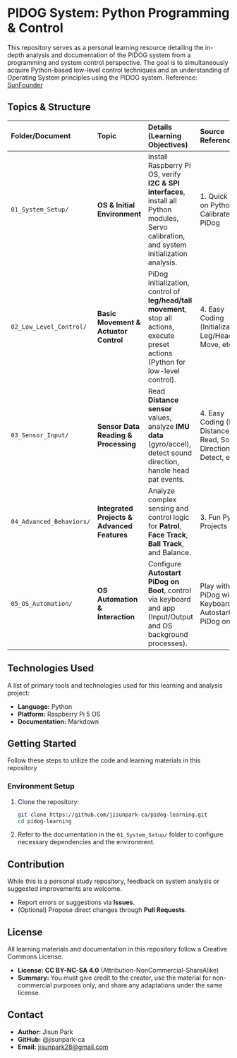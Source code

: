 # PIDOG System: Python Programming & Control

This repository serves as a personal learning resource detailing the in-depth analysis and documentation of the PIDOG system from a programming and system control perspective. The goal is to simultaneously acquire Python-based low-level control techniques and an understanding of Operating System principles using the PIDOG system.
Reference: [SunFounder](https://docs.sunfounder.com/projects/pidog/en/latest/python/python_start/installing_the_os.html)

## Topics & Structure

| Folder/Document | Topic | Details (Learning Objectives) | Source Reference |
| :--- | :--- | :--- | :--- |
| `01_System_Setup/` | **OS & Initial Environment** | Install Raspberry Pi OS, verify **I2C & SPI interfaces**, install all Python modules, Servo calibration, and system initialization analysis. | 1. Quick Guide on Python, 2. Calibrate the PiDog |
| `02_Low_Level_Control/` | **Basic Movement & Actuator Control** | PiDog initialization, control of **leg/head/tail movement**, stop all actions, execute preset actions (Python for low-level control). | 4. Easy Coding (Initialization, Leg/Head/Tail Move, etc.) |
| `03_Sensor_Input/` | **Sensor Data Reading & Processing** | Read **Distance sensor** values, analyze **IMU data** (gyro/accel), detect sound direction, handle head pat events. | 4. Easy Coding (Read Distance, IMU Read, Sound Direction Detect, etc.) |
| `04_Advanced_Behaviors/` | **Integrated Projects & Advanced Features** | Analyze complex sensing and control logic for **Patrol**, **Face Track**, **Ball Track**, and Balance. | 3. Fun Python Projects |
| `05_OS_Automation/` | **OS Automation & Interaction** | Configure **Autostart PiDog on Boot**, control via keyboard and app (Input/Output and OS background processes). | Play with PiDog with Keyboard/APP, Autostart PiDog on Boot |

## Technologies Used

A list of primary tools and technologies used for this learning and analysis project:

* **Language:** Python
* **Platform:** Raspberry Pi 5 OS
* **Documentation:** Markdown

## Getting Started

Follow these steps to utilize the code and learning materials in this repository

### Environment Setup

1.  Clone the repository:
    ```bash
    git clone https://github.com/jisunpark-ca/pidog-learning.git
    cd pidog-learning
    ```
2.  Refer to the documentation in the `01_System_Setup/` folder to configure necessary dependencies and the environment.

## Contribution

While this is a personal study repository, feedback on system analysis or suggested improvements are welcome.

* Report errors or suggestions via **Issues**.
* (Optional) Propose direct changes through **Pull Requests**.

## License

All learning materials and documentation in this repository follow a Creative Commons License.

* **License:** **CC BY-NC-SA 4.0** (Attribution-NonCommercial-ShareAlike)
* **Summary:** You must give credit to the creator, use the material for non-commercial purposes only, and share any adaptations under the same license.

## Contact

* **Author:** Jisun Park
* **GitHub:** @jisunpark-ca
* **Email:** jisunpark28@gmail.com

